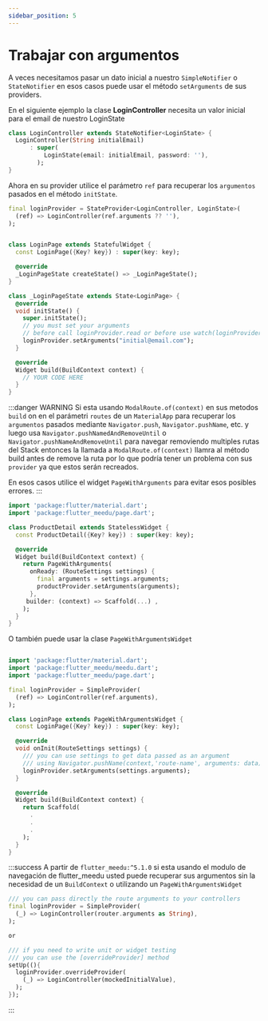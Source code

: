```yaml
---
sidebar_position: 5
---
```


# Trabajar con argumentos

A veces necesitamos pasar un dato inicial a nuestro `SimpleNotifier` o `StateNotifier` en esos casos puede usar el método `setArguments` de sus providers.

En el siguiente ejemplo la clase **LoginController** necesita un valor inicial
para el email de nuestro LoginState

```dart
class LoginController extends StateNotifier<LoginState> {
  LoginController(String initialEmail)
      : super(
          LoginState(email: initialEmail, password: ''),
        );
}
```

Ahora en su provider utilice el parámetro `ref` para recuperar los `argumentos` pasados en el método `initState`.
```dart {2,19}
final loginProvider = StateProvider<LoginController, LoginState>(
  (ref) => LoginController(ref.arguments ?? ''),
);


class LoginPage extends StatefulWidget {
  const LoginPage({Key? key}) : super(key: key);

  @override
  _LoginPageState createState() => _LoginPageState();
}

class _LoginPageState extends State<LoginPage> {
  @override
  void initState() {
    super.initState();
    // you must set your arguments
    // before call loginProvider.read or before use watch(loginProvider)
    loginProvider.setArguments("initial@email.com");
  }

  @override
  Widget build(BuildContext context) {
    // YOUR CODE HERE
  }
}
```

:::danger WARNING
Si esta usando `ModalRoute.of(context)` en sus metodos `build` on en el parámetri `routes` de un `MaterialApp` para recuperar los `argumentos` pasados mediante
`Navigator.push`, `Navigator.pushName`, etc. y luego usa  `Navigator.pushNamedAndRemoveUntil` o `Navigator.pushNameAndRemoveUntil` para navegar removiendo multiples rutas del Stack entonces la llamada a `ModalRoute.of(context)` llamra al método build antes de remove la ruta por lo que podría tener un problema con sus `provider` ya que estos serán recreados.


En esos casos utilice el widget `PageWithArguments` para evitar esos posibles errores.
:::

```dart
import 'package:flutter/material.dart';
import 'package:flutter_meedu/page.dart';

class ProductDetail extends StatelessWidget {
  const ProductDetail({Key? key}) : super(key: key);

  @override
  Widget build(BuildContext context) {
    return PageWithArguments(
      onReady: (RouteSettings settings) {
        final arguments = settings.arguments;
        productProvider.setArguments(arguments);
      },
     builder: (context) => Scaffold(...) ,
    );
  }
}
```


O también puede usar la clase `PageWithArgumentsWidget`
```dart

import 'package:flutter/material.dart';
import 'package:flutter_meedu/meedu.dart';
import 'package:flutter_meedu/page.dart';

final loginProvider = SimpleProvider(
  (ref) => LoginController(ref.arguments),
);

class LoginPage extends PageWithArgumentsWidget {
  const LoginPage({Key? key}) : super(key: key);

  @override
  void onInit(RouteSettings settings) {
    /// you can use settings to get data passed as an argument
    /// using Navigator.pushName(context,'route-name', arguments: data);
    loginProvider.setArguments(settings.arguments);
  }

  @override
  Widget build(BuildContext context) {
    return Scaffold(
      .
      .
      .
    );
  }
}
```

:::success
A partir de `flutter_meedu:^5.1.0` si esta usando el modulo de navegación de 
flutter_meedu usted puede recuperar sus argumentos sin la necesidad de un `BuildContext`
o utilizando un `PageWithArgumentsWidget`

```dart
/// you can pass directly the route arguments to your controllers
final loginProvider = SimpleProvider(
  (_) => LoginController(router.arguments as String),
);

or

/// if you need to write unit or widget testing
/// you can use the [overrideProvider] method
setUp((){
  loginProvider.overrideProvider(
    (_) => LoginController(mockedInitialValue),
  );
});
```
:::
